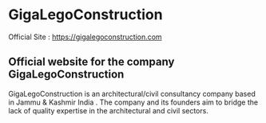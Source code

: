 # GigaLegoConstruction
Official Site : https://gigalegoconstruction.com

## Official website for the company GigaLegoConstruction

GigaLegoConstruction is an architectural/civil consultancy company based in Jammu & Kashmir India . The company and its founders aim to bridge the lack of quality expertise in the architectural and civil sectors.




